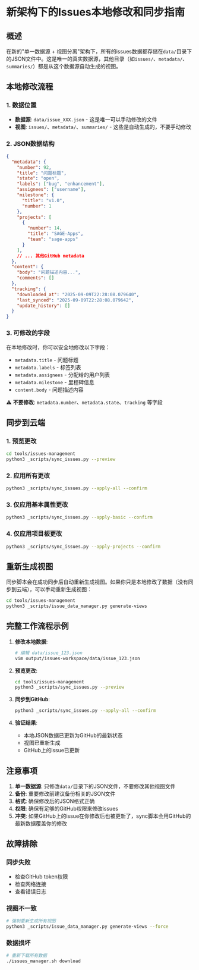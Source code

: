 # 新架构下的Issues本地修改和同步指南

## 概述

在新的"单一数据源 + 视图分离"架构下，所有的issues数据都存储在`data/`目录下的JSON文件中。这是唯一的真实数据源，其他目录（如`issues/`、`metadata/`、`summaries/`）都是从这个数据源自动生成的视图。

## 本地修改流程

### 1. 数据位置
- **数据源**: `data/issue_XXX.json` - 这是唯一可以手动修改的文件
- **视图**: `issues/`、`metadata/`、`summaries/` - 这些是自动生成的，不要手动修改

### 2. JSON数据结构
```json
{
  "metadata": {
    "number": 92,
    "title": "问题标题",
    "state": "open",
    "labels": ["bug", "enhancement"],
    "assignees": ["username"],
    "milestone": {
      "title": "v1.0",
      "number": 1
    },
    "projects": [
      {
        "number": 14,
        "title": "SAGE-Apps",
        "team": "sage-apps"
      }
    ],
    // ... 其他GitHub metadata
  },
  "content": {
    "body": "问题描述内容...",
    "comments": []
  },
  "tracking": {
    "downloaded_at": "2025-09-09T22:28:08.079640",
    "last_synced": "2025-09-09T22:28:08.079642",
    "update_history": []
  }
}
```

### 3. 可修改的字段
在本地修改时，你可以安全地修改以下字段：
- `metadata.title` - 问题标题
- `metadata.labels` - 标签列表
- `metadata.assignees` - 分配给的用户列表
- `metadata.milestone` - 里程碑信息
- `content.body` - 问题描述内容

⚠️ **不要修改**: `metadata.number`、`metadata.state`、`tracking` 等字段

## 同步到云端

### 1. 预览更改
```bash
cd tools/issues-management
python3 _scripts/sync_issues.py --preview
```

### 2. 应用所有更改
```bash
python3 _scripts/sync_issues.py --apply-all --confirm
```

### 3. 仅应用基本属性更改
```bash
python3 _scripts/sync_issues.py --apply-basic --confirm
```

### 4. 仅应用项目板更改
```bash
python3 _scripts/sync_issues.py --apply-projects --confirm
```

## 重新生成视图

同步脚本会在成功同步后自动重新生成视图。如果你只是本地修改了数据（没有同步到云端），可以手动重新生成视图：

```bash
cd tools/issues-management
python3 _scripts/issue_data_manager.py generate-views
```

## 完整工作流程示例

1. **修改本地数据**:
   ```bash
   # 编辑 data/issue_123.json
   vim output/issues-workspace/data/issue_123.json
   ```

2. **预览更改**:
   ```bash
   cd tools/issues-management
   python3 _scripts/sync_issues.py --preview
   ```

3. **同步到GitHub**:
   ```bash
   python3 _scripts/sync_issues.py --apply-all --confirm
   ```

4. **验证结果**:
   - 本地JSON数据已更新为GitHub的最新状态
   - 视图已重新生成
   - GitHub上的issue已更新

## 注意事项

1. **单一数据源**: 只修改`data/`目录下的JSON文件，不要修改其他视图文件
2. **备份**: 重要修改前建议备份相关的JSON文件
3. **格式**: 确保修改后的JSON格式正确
4. **权限**: 确保有足够的GitHub权限来修改issues
5. **冲突**: 如果GitHub上的issue在你修改后也被更新了，sync脚本会用GitHub的最新数据覆盖你的修改

## 故障排除

### 同步失败
- 检查GitHub token权限
- 检查网络连接
- 查看错误日志

### 视图不一致
```bash
# 强制重新生成所有视图
python3 _scripts/issue_data_manager.py generate-views --force
```

### 数据损坏
```bash
# 重新下载所有数据
./issues_manager.sh download
```
